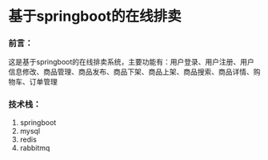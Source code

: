 # 基于springboot的在线排卖

### 前言：
这是基于springboot的在线排卖系统，主要功能有：用户登录、用户注册、用户信息修改、商品管理、商品发布、商品下架、商品上架、商品搜索、商品详情、购物车、订单管理

### 技术栈：
1. springboot
2. mysql
3. redis
4. rabbitmq